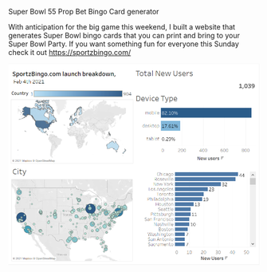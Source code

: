 Super Bowl 55 Prop Bet Bingo Card generator

With anticipation for the big game this weekend, I built a website that generates Super Bowl bingo cards that you can print and bring to your Super Bowl Party.  If you want something fun for everyone this Sunday check it out https://sportzbingo.com/


![alt text](https://github.com/cartern206/superbowl/blob/master/sportzbingo.PNG?raw=true)
